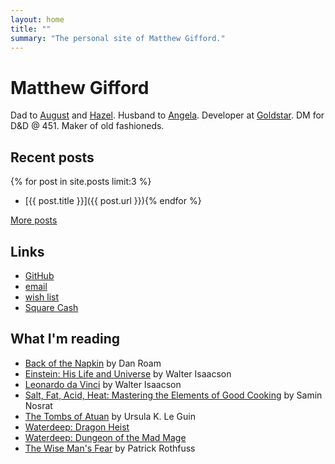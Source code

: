 ```yaml
---
layout: home
title: ""
summary: "The personal site of Matthew Gifford."
---
```


# Matthew Gifford

Dad to [August](http://www.augustgifford.com/) and [Hazel](http://www.hazelgifford.com/). Husband to [Angela](https://poshmark.com/closet/thegiffordranch). Developer at [Goldstar](https://www.goldstar.com/). DM for D&D @ 451. Maker of old fashioneds.

## Recent posts

{% for post in site.posts limit:3 %}	
- [{{ post.title }}]({{ post.url }}){% endfor %} 

[More posts](/posts)

## Links

- [GitHub](https://github.com/mattg)
- [email](mailto:hello@matthewgifford.com)
- [wish list](http://www.amazon.com/gp/registry/wishlist/O31YDA173GFW/ref=cm_wl_rlist_go_o?sort=priority&itemPerPage=25)
- [Square Cash](https://cash.me/$matthewgifford)

## What I'm reading

- [Back of the Napkin](https://amzn.to/2RjyUqi) by Dan Roam
- [Einstein: His Life and Universe](https://amzn.to/2LCcbAx) by Walter Isaacson
- [Leonardo da Vinci](https://amzn.to/2LCgE69) by Walter Isaacson
- [Salt, Fat, Acid, Heat: Mastering the Elements of Good Cooking](https://amzn.to/2GHyoOR) by Samin Nosrat
- [The Tombs of Atuan](https://amzn.to/2LzKxUG) by Ursula K. Le Guin
- [Waterdeep: Dragon Heist](https://amzn.to/2RgP3wM)
- [Waterdeep: Dungeon of the Mad Mage](https://amzn.to/2RnRaiq)
- [The Wise Man's Fear](https://amzn.to/2LD4qdE) by Patrick Rothfuss
